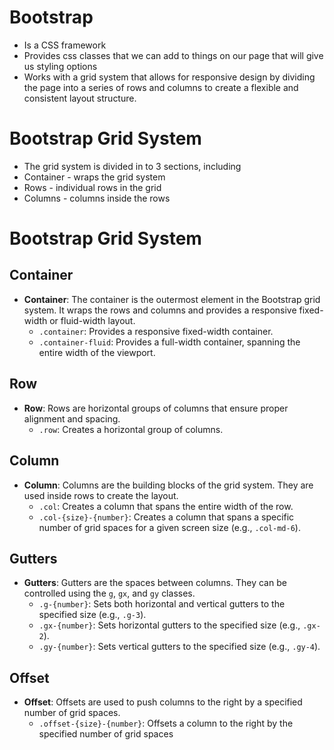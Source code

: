 # Bootstrap
- Is a CSS framework 
- Provides css classes that we can add to things on our page that will give us styling options
- Works with a grid system that allows for responsive design by dividing the page into a series of rows and columns to create a flexible and consistent layout structure.

# Bootstrap Grid System
- The grid system is divided in to 3 sections, including
- Container - wraps the grid system
- Rows - individual rows in the grid
- Columns - columns inside the rows

# Bootstrap Grid System

## Container
- **Container**: The container is the outermost element in the Bootstrap grid system. It wraps the rows and columns and provides a responsive fixed-width or fluid-width layout.
  - `.container`: Provides a responsive fixed-width container.
  - `.container-fluid`: Provides a full-width container, spanning the entire width of the viewport.

## Row
- **Row**: Rows are horizontal groups of columns that ensure proper alignment and spacing.
  - `.row`: Creates a horizontal group of columns.

## Column
- **Column**: Columns are the building blocks of the grid system. They are used inside rows to create the layout.
  - `.col`: Creates a column that spans the entire width of the row.
  - `.col-{size}-{number}`: Creates a column that spans a specific number of grid spaces for a given screen size (e.g., `.col-md-6`).

## Gutters
- **Gutters**: Gutters are the spaces between columns. They can be controlled using the `g`, `gx`, and `gy` classes.
  - `.g-{number}`: Sets both horizontal and vertical gutters to the specified size (e.g., `.g-3`).
  - `.gx-{number}`: Sets horizontal gutters to the specified size (e.g., `.gx-2`).
  - `.gy-{number}`: Sets vertical gutters to the specified size (e.g., `.gy-4`).

## Offset
- **Offset**: Offsets are used to push columns to the right by a specified number of grid spaces.
  - `.offset-{size}-{number}`: Offsets a column to the right by the specified number of grid spaces 
